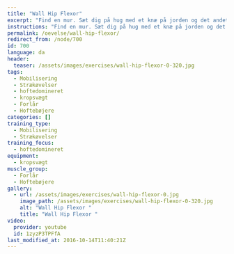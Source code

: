 ```yaml
---
title: "Wall Hip Flexor"
excerpt: "Find en mur. Sæt dig på hug med et knæ på jorden og det andet bøjet. Tag fat i det bagerste ben. Spænd i ballen på det bagerste ben. Vug frem og tilbage, mens du holder den anden hånd på muren. Det vil spænde både i hoftestrækkeren, forlåret og du vil sikkert også arbejde lidt med mobiliteten i modsatte ankel, mens du vugger frem og tilbage."
instructions: "Find en mur. Sæt dig på hug med et knæ på jorden og det andet bøjet. Tag fat i det bagerste ben. Spænd i ballen på det bagerste ben. Vug frem og tilbage, mens du holder den anden hånd på muren. Det vil spænde både i hoftestrækkeren, forlåret og du vil sikkert også arbejde lidt med mobiliteten i modsatte ankel, mens du vugger frem og tilbage."
permalink: /oevelse/wall-hip-flexor/
redirect_from: /node/700
id: 700
language: da
header:
  teaser: /assets/images/exercises/wall-hip-flexor-0-320.jpg
tags:
  - Mobilisering
  - Strækøvelser
  - hoftedomineret
  - kropsvægt
  - Forlår
  - Hoftebøjere
categories: []
training_type: 
  - Mobilisering
  - Strækøvelser
training_focus: 
  - hoftedomineret
equipment:
  - kropsvægt
muscle_group:
  - Forlår
  - Hoftebøjere
gallery:
  - url: /assets/images/exercises/wall-hip-flexor-0.jpg
    image_path: /assets/images/exercises/wall-hip-flexor-0-320.jpg
    alt: "Wall Hip Flexor "
    title: "Wall Hip Flexor "
video:
  provider: youtube
  id: 1zyzP3TPFfA
last_modified_at: 2016-10-14T11:40:21Z
---
```

